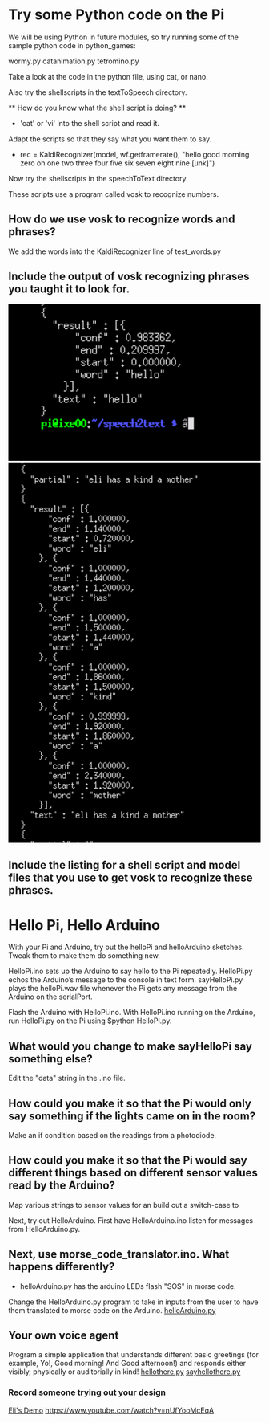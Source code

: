 # Try some Python code on the Pi
We will be using Python in future modules, so try running some of the sample python code in python_games:

wormy.py catanimation.py tetromino.py

Take a look at the code in the python file, using cat, or nano.

Also try the shellscripts in the textToSpeech directory.

** How do you know what the shell script is doing? **
* 'cat' or 'vi' into the shell script and read it. 


Adapt the scripts so that they say what you want them to say.
* rec = KaldiRecognizer(model, wf.getframerate(), "hello good morning zero oh one two three four five six seven eight nine [unk]")


Now try the shellscripts in the speechToText directory.

These scripts use a program called vosk to recognize numbers.

## How do we use vosk to recognize words and phrases?
We add the words into the KaldiRecognizer line of test_words.py
## Include the output of vosk recognizing phrases you taught it to look for.
![](https://github.com/ThisGuyEddie/Interactive-Lab-Hub/blob/master/Lab6/hello.png) 
![](https://github.com/ThisGuyEddie/Interactive-Lab-Hub/blob/master/Lab6/test.png)

## Include the listing for a shell script and model files that you use to get vosk to recognize these phrases.






# Hello Pi, Hello Arduino
With your Pi and Arduino, try out the helloPi and helloArduino sketches. Tweak them to make them do something new.

HelloPi.ino sets up the Arduino to say hello to the Pi repeatedly. HelloPi.py echos the Arduino’s message to the console in text form. sayHelloPi.py plays the helloPi.wav file whenever the Pi gets any message from the Arduino on the serialPort.

Flash the Arduino with HelloPi.ino. With HelloPi.ino running on the Arduino, run HelloPi.py on the Pi using $python HelloPi.py.

## What would you change to make sayHelloPi say something else?
Edit the "data" string in the .ino file. 

## How could you make it so that the Pi would only say something if the lights came on in the room?
Make an if condition based on the readings from a photodiode. 

## How could you make it so that the Pi would say different things based on different sensor values read by the Arduino?
Map various strings to sensor values for an build out a switch-case to


Next, try out HelloArduino. First have HelloArduino.ino listen for messages from HelloArduino.py. 
## Next, use morse_code_translator.ino. What happens differently?
* helloArduino.py has the arduino LEDs flash "SOS" in morse code. 



Change the HelloArduino.py program to take in inputs from the user to have them translated to morse code on the Arduino.
[helloArduino.py](//github.com/ThisGuyEddie/Interactive-Lab-Hub/blob/master/Lab6/helloArduino.py)
## Your own voice agent
Program a simple application that understands different basic greetings (for example, Yo!, Good morning! And Good afternoon!) and responds either visibly, physically or auditorially in kind!
[hellothere.py](//github.com/ThisGuyEddie/Interactive-Lab-Hub/blob/master/Lab6/hellothere.py)
[sayhellothere.py](//github.com/ThisGuyEddie/Interactive-Lab-Hub/blob/master/Lab6/sayhellothere.py)
### Record someone trying out your design
[Eli's Demo](//github.com/ThisGuyEddie/Interactive-Lab-Hub/blob/master/Lab6/eli-mcgregor.MOV)
https://www.youtube.com/watch?v=nUfYooMcEqA

